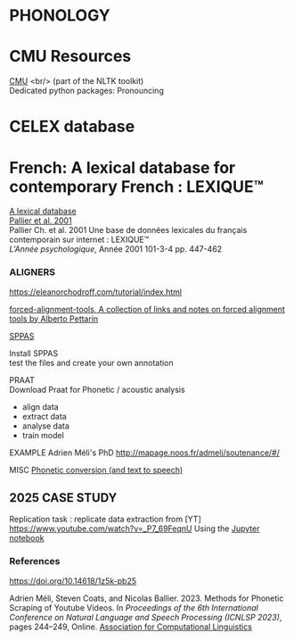 # PHONOLOGY 

# CMU Resources   <br/>
[CMU]([http://www.lexique.org/](http://www.speech.cs.cmu.edu/cgi-bin/cmudict)) <br/>
(part of the NLTK toolkit)  <br/>
Dedicated python packages: Pronouncing   <br/>

# CELEX database

# French: A lexical database for contemporary French : LEXIQUE™  <br/>
[A lexical database](http://www.lexique.org/) <br/>
[Pallier et al. 2001](https://www.persee.fr/doc/psy_0003-5033_2001_num_101_3_1341]) <br/>
Pallier Ch. et al. 2001 Une base de données lexicales du français contemporain sur internet : LEXIQUE™  <br/>
*L'Année psychologique*, Année 2001 101-3-4 pp. 447-462


### ALIGNERS <br/>
https://eleanorchodroff.com/tutorial/index.html

[forced-alignment-tools, A collection of links and notes on forced alignment tools
by Alberto Pettarin](https://github.com/pettarin/forced-alignment-tools)


[SPPAS](http://www.sppas.org/) <br/>

Install SPPAS <br/>
test the files and create your own annotation <br/>

PRAAT <br/>
Download Praat for Phonetic / acoustic analysis <br/>

- align data 
- extract data
- analyse data 
- train model

EXAMPLE
Adrien Méli's PhD
http://mapage.noos.fr/admeli/soutenance/#/


MISC
[Phonetic conversion (and text to speech)](https://tophonetics.com/) <br/>





## 2025 CASE STUDY <br/>

Replication task : replicate data extraction from [YT] https://www.youtube.com/watch?v=_P7_69FeqnU
Using the [Jupyter notebook](https://github.com/stcoats/phonetics_pipeline/blob/main/YouTube_phonetics_pipeline.ipynb) <br/>


### References  <br/>
https://doi.org/10.14618/1z5k-pb25    <br/>


Adrien Méli, Steven Coats, and Nicolas Ballier. 2023. Methods for Phonetic Scraping of Youtube Videos. In *Proceedings of the 6th International Conference on Natural Language and Speech Processing (ICNLSP 2023)*, pages 244–249, Online. [Association for Computational Linguistics](https://aclanthology.org/2023.icnlsp-1.25/) <br/>
 







